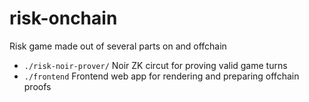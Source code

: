 # risk-onchain

Risk game made out of several parts on and offchain

 - `./risk-noir-prover/` Noir ZK circut for proving valid game turns
 - `./frontend` Frontend web app for rendering and preparing offchain proofs
